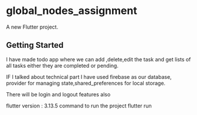 # global_nodes_assignment

A new Flutter project.

## Getting Started

I have made todo app where we can add ,delete,edit the task and get lists of all tasks either they are completed or pending.

IF I talked about technical part I have used firebase as our database, provider for managing state,shared_preferences for local storage.

There will be login and logout features also

flutter version : 3.13.5
command to run the project flutter run
